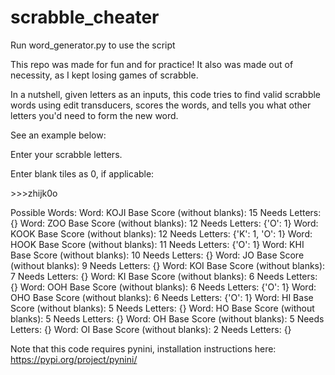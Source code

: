 # scrabble_cheater
Run word_generator.py to use the script

This repo was made for fun and for practice! It also was made out of necessity, as I kept losing games of scrabble.

In a nutshell, given letters as an inputs, this code tries to find valid scrabble words using edit transducers, scores the words, and tells you what other letters you'd need to form the new word.

See an example below:

Enter your scrabble letters.

Enter blank tiles as 0, if applicable:

\>\>\>zhijk0o

Possible Words:
Word: KOJI      Base Score (without blanks): 15    Needs Letters: {}
Word: ZOO       Base Score (without blanks): 12    Needs Letters: {'O': 1}
Word: KOOK      Base Score (without blanks): 12    Needs Letters: {'K': 1, 'O': 1}
Word: HOOK      Base Score (without blanks): 11    Needs Letters: {'O': 1}
Word: KHI       Base Score (without blanks): 10    Needs Letters: {}
Word: JO        Base Score (without blanks): 9     Needs Letters: {}
Word: KOI       Base Score (without blanks): 7     Needs Letters: {}
Word: KI        Base Score (without blanks): 6     Needs Letters: {}
Word: OOH       Base Score (without blanks): 6     Needs Letters: {'O': 1}
Word: OHO       Base Score (without blanks): 6     Needs Letters: {'O': 1}
Word: HI        Base Score (without blanks): 5     Needs Letters: {}
Word: HO        Base Score (without blanks): 5     Needs Letters: {}
Word: OH        Base Score (without blanks): 5     Needs Letters: {}
Word: OI        Base Score (without blanks): 2     Needs Letters: {}

Note that this code requires pynini, installation instructions here: https://pypi.org/project/pynini/
